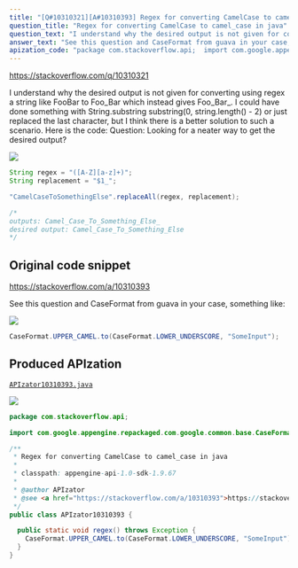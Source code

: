 ```yaml
---
title: "[Q#10310321][A#10310393] Regex for converting CamelCase to camel_case in java"
question_title: "Regex for converting CamelCase to camel_case in java"
question_text: "I understand why the desired output is not given for converting using regex a string like FooBar to Foo_Bar which instead gives Foo_Bar_. I could have done something with String.substring substring(0, string.length() - 2) or just replaced the last character, but I think there is a better solution to such a scenario. Here is the code: Question: Looking for a neater way to get the desired output?"
answer_text: "See this question and CaseFormat from guava in your case, something like:"
apization_code: "package com.stackoverflow.api;  import com.google.appengine.repackaged.com.google.common.base.CaseFormat;  /**  * Regex for converting CamelCase to camel_case in java  *  * classpath: appengine-api-1.0-sdk-1.9.67  *  * @author APIzator  * @see <a href=\"https://stackoverflow.com/a/10310393\">https://stackoverflow.com/a/10310393</a>  */ public class APIzator10310393 {    public static void regex() throws Exception {     CaseFormat.UPPER_CAMEL.to(CaseFormat.LOWER_UNDERSCORE, \"SomeInput\");   } }"
---
```


https://stackoverflow.com/q/10310321

I understand why the desired output is not given for converting using regex a string like FooBar to Foo_Bar which instead gives Foo_Bar_. I could have done something with String.substring substring(0, string.length() - 2) or just replaced the last character, but I think there is a better solution to such a scenario.
Here is the code:
Question: Looking for a neater way to get the desired output?


<div class="code-logo"><img src="/stackoverflow.png" /></div>

```java
String regex = "([A-Z][a-z]+)";
String replacement = "$1_";

"CamelCaseToSomethingElse".replaceAll(regex, replacement); 

/*
outputs: Camel_Case_To_Something_Else_
desired output: Camel_Case_To_Something_Else
*/
```


## Original code snippet

https://stackoverflow.com/a/10310393

See this question and CaseFormat from guava
in your case, something like:

<div class="code-logo"><img src="/stackoverflow.png" /></div>

```java
CaseFormat.UPPER_CAMEL.to(CaseFormat.LOWER_UNDERSCORE, "SomeInput");
```

## Produced APIzation

[`APIzator10310393.java`](https://github.com/pasqualesalza/apization-temp/raw/main/data/search/APIzator10310393.java)

<div class="code-logo"><img src="/apizator.png" /></div>

```java
package com.stackoverflow.api;

import com.google.appengine.repackaged.com.google.common.base.CaseFormat;

/**
 * Regex for converting CamelCase to camel_case in java
 *
 * classpath: appengine-api-1.0-sdk-1.9.67
 *
 * @author APIzator
 * @see <a href="https://stackoverflow.com/a/10310393">https://stackoverflow.com/a/10310393</a>
 */
public class APIzator10310393 {

  public static void regex() throws Exception {
    CaseFormat.UPPER_CAMEL.to(CaseFormat.LOWER_UNDERSCORE, "SomeInput");
  }
}

```